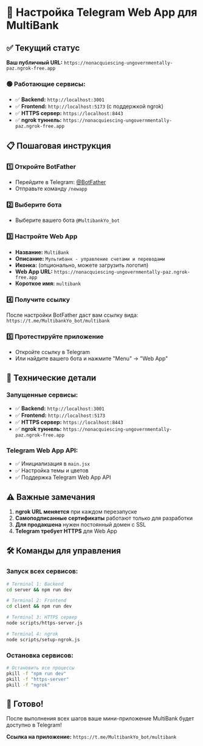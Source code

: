 # 🚀 Настройка Telegram Web App для MultiBank

## ✅ Текущий статус

**Ваш публичный URL:** `https://nonacquiescing-ungovernmentally-paz.ngrok-free.app`

### 🟢 Работающие сервисы:
- ✅ **Backend:** `http://localhost:3001`
- ✅ **Frontend:** `http://localhost:5173` (с поддержкой ngrok)
- ✅ **HTTPS сервер:** `https://localhost:8443`
- ✅ **ngrok туннель:** `https://nonacquiescing-ungovernmentally-paz.ngrok-free.app`

## 📋 Пошаговая инструкция

### 1️⃣ Откройте BotFather
- Перейдите в Telegram: [@BotFather](https://t.me/BotFather)
- Отправьте команду `/newapp`

### 2️⃣ Выберите бота
- Выберите вашего бота `@MultibankYo_bot`

### 3️⃣ Настройте Web App
- **Название:** `MultiBank`
- **Описание:** `Мультибанк - управление счетами и переводами`
- **Иконка:** (опционально, можете загрузить логотип)
- **Web App URL:** `https://nonacquiescing-ungovernmentally-paz.ngrok-free.app`
- **Короткое имя:** `multibank`

### 4️⃣ Получите ссылку
После настройки BotFather даст вам ссылку вида:
`https://t.me/MultibankYo_bot/multibank`

### 5️⃣ Протестируйте приложение
- Откройте ссылку в Telegram
- Или найдите вашего бота и нажмите "Menu" → "Web App"

## 🔧 Технические детали

### Запущенные сервисы:
- ✅ **Backend:** `http://localhost:3001`
- ✅ **Frontend:** `http://localhost:5173`
- ✅ **HTTPS сервер:** `https://localhost:8443`
- ✅ **ngrok туннель:** `https://nonacquiescing-ungovernmentally-paz.ngrok-free.app`

### Telegram Web App API:
- ✅ Инициализация в `main.jsx`
- ✅ Настройка темы и цветов
- ✅ Поддержка Telegram Web App API

## ⚠️ Важные замечания

1. **ngrok URL меняется** при каждом перезапуске
2. **Самоподписанные сертификаты** работают только для разработки
3. **Для продакшена** нужен постоянный домен с SSL
4. **Telegram требует HTTPS** для Web App

## 🛠️ Команды для управления

### Запуск всех сервисов:
```bash
# Terminal 1: Backend
cd server && npm run dev

# Terminal 2: Frontend  
cd client && npm run dev

# Terminal 3: HTTPS сервер
node scripts/https-server.js

# Terminal 4: ngrok
node scripts/setup-ngrok.js
```

### Остановка сервисов:
```bash
# Остановить все процессы
pkill -f "npm run dev"
pkill -f "https-server"
pkill -f "ngrok"
```

## 🎉 Готово!

После выполнения всех шагов ваше мини-приложение MultiBank будет доступно в Telegram!

**Ссылка на приложение:** `https://t.me/MultibankYo_bot/multibank`
